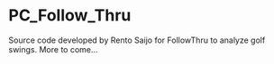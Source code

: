 # PC_Follow_Thru
Source code developed by Rento Saijo for FollowThru to analyze golf swings. More to come...
